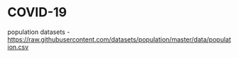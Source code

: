 # COVID-19

population datasets - https://raw.githubusercontent.com/datasets/population/master/data/population.csv

